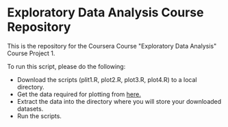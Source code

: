 Exploratory Data Analysis Course Repository
===========================================

This is the repository for the Coursera Course "Exploratory Data Analysis" Course Project 1.

To run this script, please do the following:

* Download the scripts (plit1.R, plot2.R, plot3.R, plot4.R) to a local directory.
* Get the data required for plotting from [here.](https://d396qusza40orc.cloudfront.net/exdata%2Fdata%2Fhousehold_power_consumption.zip)
* Extract the data into the directory where you will store your downloaded datasets.
* Run the scripts.
